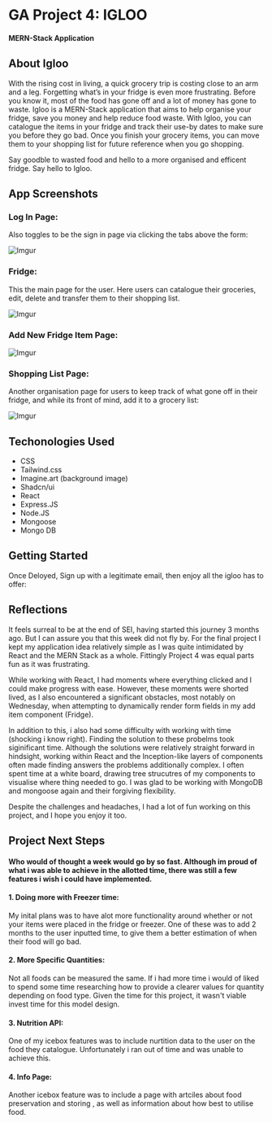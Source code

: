 # GA Project 4: IGLOO

#### MERN-Stack Application

## About Igloo

With the rising cost in living, a quick grocery trip is costing close to an arm and a leg. Forgetting what’s in your fridge is even more frustrating. Before you know it, most of the food has gone off and a lot of money has gone to waste. Igloo is a MERN-Stack application that aims to help organise your fridge, save you money and help reduce food waste. With Igloo, you can catalogue the items in your fridge and track their use-by dates to make sure you before they go bad. Once you finish your grocery items, you can move them to your shopping list for future reference when you go shopping.

Say goodble to wasted food and hello to a more organised and efficent fridge. Say hello to Igloo. 


## App Screenshots

### Log In Page:

Also toggles to be the sign in page via clicking the tabs above the form:

![Imgur](https://i.imgur.com/nYl827o.jpg)

### Fridge:

This the main page for the user. Here users can catalogue their groceries, edit, delete and transfer them to their shopping list.

![Imgur](https://i.imgur.com/UhGNS07.png)

### Add New Fridge Item Page:

![Imgur](https://i.imgur.com/cuvqbiA.jpg)

### Shopping List Page:

Another organisation page for users to keep track of what gone off in their fridge, and while its front of mind, add it to a grocery list:

![Imgur](https://i.imgur.com/X3r8f9D.jpg)

## Techonologies Used

- CSS
- Tailwind.css
- Imagine.art (background image)
- Shadcn/ui
- React
- Express.JS
- Node.JS
- Mongoose
- Mongo DB

## Getting Started

Once Deloyed, Sign up with a legitimate email, then enjoy all the igloo has to offer:


## Reflections

It feels surreal to be at the end of SEI, having started this journey 3 months ago. But I can assure you that this week did not fly by. For the final project I kept my application idea relatively simple as I was quite intimidated by React and the MERN Stack as a whole. Fittingly Project 4 was equal parts fun as it was frustrating.

While working with React, I had moments where everything clicked and I could make progress with ease. However, these moments were shorted lived, as I also encountered a significant obstacles, most notably on Wednesday, when attempting to dynamically render form fields in my add item component (Fridge).

 In addition to this, i also had some difficulty with working with time (shocking i know right). Finding the solution to these probelms took siginificant time. Although the solutions were relatively straight forward in hindsight, working within React and the Inception-like layers of components often made finding answers the problems additionally complex. I often spent time at a white board, drawing tree strucutres of my components to visualise where thing needed to go. I was glad to be working with MongoDB and mongoose again and their forgiving flexibility.

Despite the challenges and headaches, I had a lot of fun working on this project, and I hope you enjoy it too.

## Project Next Steps

#### Who would of thought a week would go by so fast. Although im proud of what i was able to achieve in the allotted time, there was still a few features i wish i could have implemented.

#### 1. Doing more with Freezer time: 

  My inital plans was to have alot more functionality around whether or not your items were placed in the fridge or freezer. One of these was to add 2 months to the user inputted time, to give them a better estimation of when their food will go bad.

#### 2. More Specific Quantities: 

  Not all foods can be measured the same. If i had more time i would of liked to spend some time researching how to provide a clearer values for quantity depending on food type. Given the time for this project, it wasn't viable invest time for this model design.

#### 3. Nutrition API: 

  One of my icebox features was to include nurtition data to the user on the food they catalogue. Unfortunately i ran out of time and was unable to achieve this.


#### 4. Info Page: 

  Another icebox feature was to include a page with artciles about food preservation and storing , as well as information about how best to utilise food.
